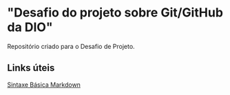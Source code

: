 # "Desafio do projeto sobre Git/GitHub da DIO"
Repositório criado para o Desafio de Projeto.

## Links úteis
[Sintaxe Básica Markdown](https://www.markdownguide.org/)
